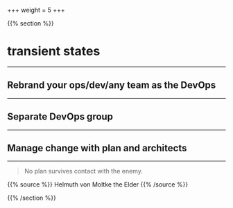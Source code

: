 +++
weight = 5
+++

{{% section %}}

# transient states

---

## Rebrand your ops/dev/any team as the DevOps

---

## Separate DevOps group

---

## Manage change with plan and architects

---

> No plan survives contact with the enemy.

{{% source %}}
Helmuth von Moltke the Elder
{{% /source %}}

{{% /section %}}
